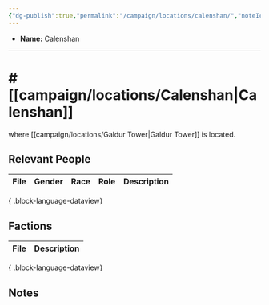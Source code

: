 ```yaml
---
{"dg-publish":true,"permalink":"/campaign/locations/calenshan/","noteIcon":"","created":"2025-10-26T19:51:48.681-07:00","updated":"2025-10-27T16:34:57.768-07:00"}
---
```



<p><span><ul>
<li dir="auto"><strong>Name:</strong> Calenshan</li>
</ul></span></p>

---

# # [[campaign/locations/Calenshan\|Calenshan]]
where [[campaign/locations/Galdur Tower\|Galdur Tower]] is located. 

## Relevant People
| File | Gender | Race | Role | Description |
| ---- | ------ | ---- | ---- | ----------- |

{ .block-language-dataview}

## Factions
| File | Description |
| ---- | ----------- |

{ .block-language-dataview}

## Notes
